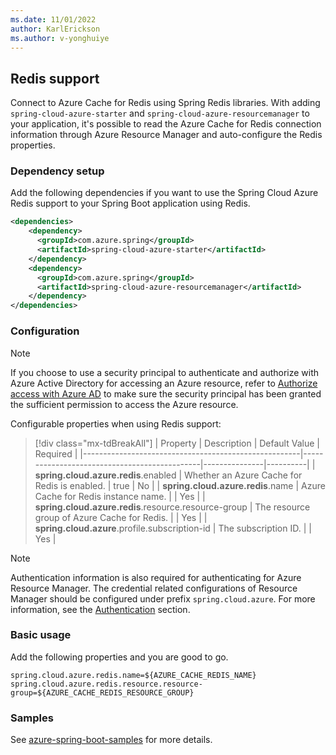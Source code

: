 ```yaml
---
ms.date: 11/01/2022
author: KarlErickson
ms.author: v-yonghuiye
---
```


## Redis support

Connect to Azure Cache for Redis using Spring Redis libraries. With adding `spring-cloud-azure-starter` and `spring-cloud-azure-resourcemanager` to your application, it's possible to read the Azure Cache for Redis connection information through Azure Resource Manager and auto-configure the Redis properties.

### Dependency setup

Add the following dependencies if you want to use the Spring Cloud Azure Redis support to your Spring Boot application using Redis.

``` xml
<dependencies>
    <dependency>
      <groupId>com.azure.spring</groupId>
      <artifactId>spring-cloud-azure-starter</artifactId>
    </dependency>
    <dependency>
      <groupId>com.azure.spring</groupId>
      <artifactId>spring-cloud-azure-resourcemanager</artifactId>
    </dependency>
</dependencies>
```

### Configuration

> [!NOTE]
> If you choose to use a security principal to authenticate and authorize with Azure Active Directory for accessing an Azure resource, refer to [Authorize access with Azure AD](#authorize-access-with-azure-active-directory) to make sure the security principal has been granted the sufficient permission to access the Azure resource.

Configurable properties when using Redis support:

> [!div class="mx-tdBreakAll"]
> | Property                                             | Description                                  | Default Value | Required |
> |------------------------------------------------------|----------------------------------------------|---------------|----------|
> | **spring.cloud.azure.redis**.enabled                 | Whether an Azure Cache for Redis is enabled. | true          | No       |
> | **spring.cloud.azure.redis**.name                    | Azure Cache for Redis instance name.         |               | Yes      |
> | **spring.cloud.azure.redis**.resource.resource-group | The resource group of Azure Cache for Redis. |               | Yes      |
> | **spring.cloud.azure**.profile.subscription-id       | The subscription ID.                         |               | Yes      |

> [!NOTE]
Authentication information is also required for authenticating for Azure Resource Manager. The credential related configurations of Resource Manager should be configured under prefix `spring.cloud.azure`. For more information, see the [Authentication](#spring-cloud-azure-authentication) section.

### Basic usage

Add the following properties and you are good to go.

``` properties
spring.cloud.azure.redis.name=${AZURE_CACHE_REDIS_NAME}
spring.cloud.azure.redis.resource.resource-group=${AZURE_CACHE_REDIS_RESOURCE_GROUP}
```

### Samples

See [azure-spring-boot-samples](https://github.com/Azure-Samples/azure-spring-boot-samples/tree/spring-cloud-azure_4.4.1) for more details.
